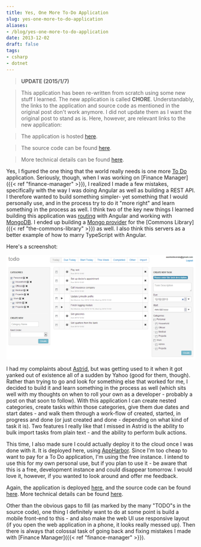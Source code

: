 ```yaml
---
title: Yes, One More To-Do Application
slug: yes-one-more-to-do-application
aliases:
- /blog/yes-one-more-to-do-application
date: 2013-12-02
draft: false
tags:
- csharp
- dotnet
---
```

> **UPDATE (2015/1/7)**

> This application has been re-written from scratch using some new stuff I learned. The new application is called **CHORE**. Understandably, the links to the application and source code as mentioned in the original post don't work anymore. I did not update them as I want the original post to stand as is. Here, however, are relevant links to the new application:

> The application is hosted [here](http://chore.apphb.com).

> The source code can be found [here](http://github.com/aashishkoirala/chore).

> More technical details can be found [here](http://aashishkoirala.github.io/chore).



Yes, I figured the one thing that the world really needs is one more [To Do](http://todo-17.apphb.com) application. Seriously, though, when I was working on [Finance Manager]({{< ref "finance-manager" >}}), I realized I made a few mistakes, specifically with the way I was doing Angular as well as building a REST API. I therefore wanted to build something simpler- yet something that I would personally use, and in the process try to do it "more right" and learn something in the process as well. I think two of the key new things I learned building this application was [routing](http://docs.angularjs.org/api/ngRoute.$route) with Angular and working with [MongoDB](http://www.mongodb.org/). I ended up building a [Mongo provider](https://www.nuget.org/packages/AK.Commons.Providers.DataAccess.MongoDb) for the [Commons Library]({{< ref "the-commons-library" >}}) as well. I also think this servers as a better example of how to marry TypeScript with Angular.

Here's a screenshot:

![Screenshot](/blog-images/yes-one-more-to-do-application-screenshot.png)

I had my complaints about [Astrid](http://www.astrid.com/), but was getting used to it when it got yanked out of existence all of a sudden by Yahoo (good for them, though). Rather than trying to go and look for something else that worked for me, I decided to build it and learn something in the process as well (which sits well with my thoughts on when to roll your own as a developer - probably a post on that soon to follow). With this application I can create nested categories, create tasks within those categories, give them due dates and start dates - and walk them through a work-flow of created, started, in progress and done (or just created and done - depending on what kind of task it is). Two features I really like that I missed in Astrid is the ability to bulk import tasks from plain text - and the ability to perform bulk actions.

This time, I also made sure I could actually deploy it to the cloud once I was done with it. It is deployed here, using [AppHarbor](https://appharbor.com/). Since I'm too cheap to want to pay for a To Do application, I'm using the free instance. I intend to use this for my own personal use, but if you plan to use it - be aware that this is a free, development instance and could disappear tomorrow. I would love it, however, if you wanted to look around and offer me feedback.

Again, the application is deployed [here](http://todo-17.apphb.com), and the source code can be found [here](http://github.com/aashishkoirala/todo). More technical details can be found [here](http://aashishkoirala.github.io/todo/).

Other than the obvious gaps to fill (as marked by the many "TODO"s in the source code), one thing I definitely want to do at some point is build a mobile front-end to this - and also make the web UI use responsive layout (if you open the web application in a phone, it looks really messed up). Then there is always that colossal task of going back and fixing mistakes I made with [Finance Manager]({{< ref "finance-manager" >}}).